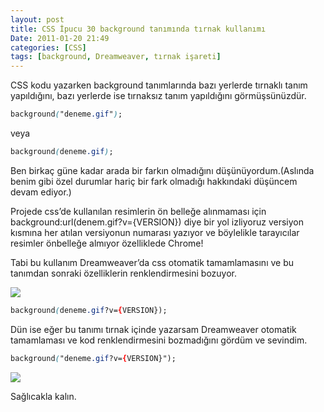 ```yaml
---
layout: post
title: CSS İpucu 30 background tanımında tırnak kullanımı
Date: 2011-01-20 21:49
categories: [CSS]
tags: [background, Dreamweaver, tırnak işareti]
---
```


CSS kodu yazarken background tanımlarında bazı yerlerde tırnaklı tanım
yapıldığını, bazı yerlerde ise tırnaksız tanım yapıldığını
görmüşsünüzdür.

```css
background("deneme.gif");
```

veya

```css
background(deneme.gif);
```

Ben birkaç güne kadar arada bir farkın olmadığını düşünüyordum.(Aslında
benim gibi özel durumlar hariç bir fark olmadığı hakkındaki düşüncem
devam ediyor.)

Projede css’de kullanılan resimlerin ön belleğe alınmaması için
background:url(denem.gif?v={VERSION}) diye bir yol izliyoruz versiyon
kısmına her atılan versiyonun numarası yazıyor ve böylelikle tarayıcılar
resimler önbelleğe almıyor özelliklede Chrome!

Tabi bu kullanım Dreamweaver’da css otomatik tamamlamasını ve bu
tanımdan sonraki özelliklerin renklendirmesini bozuyor.

![][100]

```css
background(deneme.gif?v={VERSION});
```

Dün ise eğer bu tanımı tırnak içinde yazarsam Dreamweaver otomatik
tamamlaması ve kod renklendirmesini bozmadığını gördüm ve sevindim.

```css
background("deneme.gif?v={VERSION}");
```

![][1]

Sağlıcakla kalın.


  [100]: https://lh6.googleusercontent.com/c2haOdbn_8pek9LRNqb_K3pbsv7JgYkP5xY_TEYYiIois0PDeoASRt6dlcpoMFoVwT3e1_W1cBJHHnwtjAKarM1BpOKv5MeKS3UExtaZQzwoHLinPQ
  [1]: https://lh6.googleusercontent.com/tvGJgIBOa6BkpPjn5HbU5Ecc4eYSlZpWSOLJC-cWMja15xXORM1edFzFNtOvXYvWe8JgDzMouVdhBaLthGWjwiUkzEqqyI3qYpQPE-H49YkcpEIr3A
